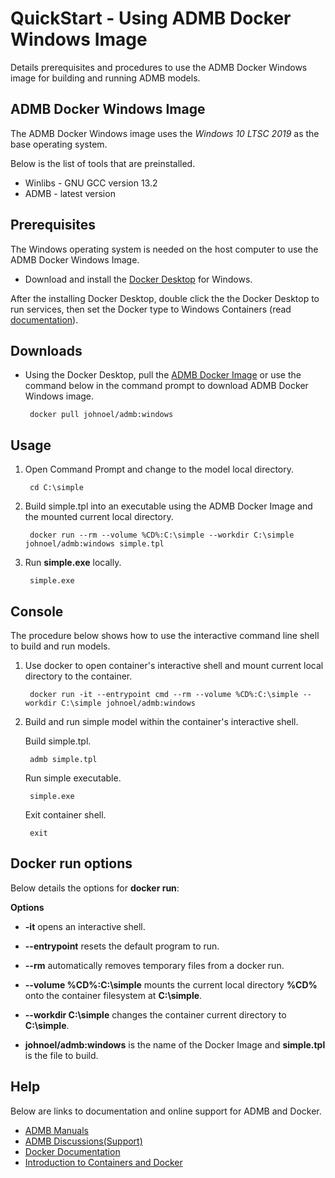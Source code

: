 QuickStart - Using ADMB Docker Windows Image
============================================

Details prerequisites and procedures to use the ADMB Docker Windows image for building and running ADMB models.

ADMB Docker Windows Image
-------------------------

The ADMB Docker Windows image uses the *Windows 10 LTSC 2019* as the base operating system.

Below is the list of tools that are preinstalled.

* Winlibs - GNU GCC version 13.2 
* ADMB - latest version

Prerequisites
-------------

The Windows operating system is needed on the host computer to use the ADMB Docker Windows Image.

* Download and install the [Docker Desktop](https://www.docker.com/products/docker-desktop/) for Windows.

After the installing Docker Desktop, double click the the Docker Desktop to run services, then set the Docker type to Windows Containers (read [documentation](https://learn.microsoft.com/en-us/virtualization/windowscontainers/quick-start/set-up-environment?tabs=dockerce#install-the-container-runtime)).

Downloads
---------

* Using the Docker Desktop, pull the [ADMB Docker Image](https://hub.docker.com/r/johnoel/admb/) or use the command below in the command prompt to download ADMB Docker Windows image.

       docker pull johnoel/admb:windows

Usage
-----

1. Open Command Prompt and change to the model local directory.

        cd C:\simple

2. Build simple.tpl into an executable using the ADMB Docker Image and the mounted current local directory.

        docker run --rm --volume %CD%:C:\simple --workdir C:\simple johnoel/admb:windows simple.tpl

3. Run **simple.exe** locally.

        simple.exe

Console
-------

The procedure below shows how to use the interactive command line shell to build and run models.

1. Use docker to open container's interactive shell and mount current local directory to the container.

        docker run -it --entrypoint cmd --rm --volume %CD%:C:\simple --workdir C:\simple johnoel/admb:windows

2. Build and run simple model within the container's interactive shell.
    
      Build simple.tpl.

        admb simple.tpl

      Run simple executable.

        simple.exe

      Exit container shell.

        exit

Docker run options
------------------

Below details the options for **docker run**:

**Options**

* **-it** opens an interactive shell.

* **--entrypoint** resets the default program to run.

* **--rm** automatically removes temporary files from a docker run.

* **--volume %CD%:C:\simple** mounts the current local directory **%CD%** onto the container filesystem at **C:\simple**.

* **--workdir C:\simple** changes the container current directory to **C:\simple**. 

* **johnoel/admb:windows** is the name of the Docker Image and **simple.tpl** is the file to build.

Help
----

Below are links to documentation and online support for ADMB and Docker.

* [ADMB Manuals](https://www.admb-project.org/docs/manuals/)
* [ADMB Discussions(Support)](https://github.com/admb-project/admb/discussions)
* [Docker Documentation](https://docs.docker.com/)
* [Introduction to Containers and Docker](https://learn.microsoft.com/en-us/dotnet/architecture/microservices/container-docker-introduction/)
